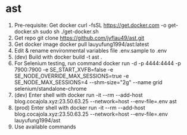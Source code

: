 # ast
1.	Pre-requisite: Get docker
curl -fsSL https://get.docker.com -o get-docker.sh
sudo sh ./get-docker.sh
2.	Get repo
git clone https://github.com/jyflau49/ast.git
3.	Get docker image
docker pull lauyufung1994/ast:latest
4.	Edit & rename environmental variables file .env.sample to .env
5.	(dev) Build with docker build -t ast .
6.	For Selenium testing, run command docker run -d -p 4444:4444 -p 7900:7900 -e SE_START_XVFB=false -e SE_NODE_OVERRIDE_MAX_SESSIONS=true -e SE_NODE_MAX_SESSIONS=4 --shm-size="2g" --name grid selenium/standalone-chrome
7.	(dev) Enter shell with docker run -it --rm --add-host blog.cocajola.xyz:23.50.63.25 --network=host --env-file=.env ast
8.	(prod) Enter shell with docker run -it --rm --add-host blog.cocajola.xyz:23.50.63.25 --network=host --env-file=.env lauyufung1994/ast
9.	Use available commands